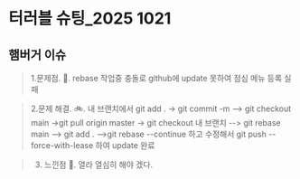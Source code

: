 # 터러블 슈팅_2025 1021
## 햄버거 이슈
>1.문제점.
  🥪. rebase 작업중 충돌로  github에 update 못하여 점심 메뉴 등록 실패

>2.문제 해결.
  🚲. 내 브랜치에서 git add . -> git commit -m --> git checkout main ->git pull origin master -> git checkout 내 브랜치 --> git rebase main --> git add . -->git rebase --continue 하고 수정해서 git push --force-with-lease 하여 update 완료

  >3. 느낀점
   🚋. 열라 열심히 해야 겠다. 